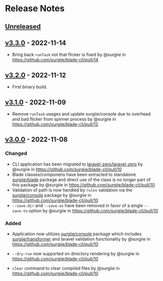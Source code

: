 # Release Notes

## [Unreleased](https://github.com/surgiie/blade-cli/compare/v3.3.0...master)

## [v3.3.0](https://github.com/surgiie/blade-cli/compare/v3.2.0...v3.3.0) - 2022-11-14
- Bring back `runTask` not that flicker is fixed by @surgiie in https://github.com/surgiie/blade-cli/pull/14
## [v3.2.0](https://github.com/surgiie/blade-cli/compare/v3.1.0...v3.2.0) - 2022-11-12
- First binary build.
## [v3.1.0](https://github.com/surgiie/blade-cli/compare/v3.0.0...v3.1.0) - 2022-11-09
- Remove `runTask` usages and update surgiie/console due to overhead and bad flicker from spinner process by @surgiie in https://github.com/surgiie/blade-cli/pull/12

## [v3.0.0](https://github.com/surgiie/blade-cli/compare/v2.0.7...v3.0.0) - 2022-11-08

### Changed

- CLI application has been migrated to  [laravel-zero/laravel-zero](https://github.com/laravel-zero/laravel-zero) by @surgiie in https://github.com/surgiie/blade-cli/pull/10
- Blade classes/componens have been extracted to standalone [surgiie/blade](https://github.com/surgiie/blade) package and direct use of the class is no longer part of this package by @surgiie in https://github.com/surgiie/blade-cli/pull/10
- Validation of path is now handled by `rules` validation via the [surgiie/console](https://github.com/surgiie/console) package by @surgiie in https://github.com/surgiie/blade-cli/pull/10
- `--save-dir` and `--save-as` have been removed in favor of a single `--save-to` option by @surgiie in https://github.com/surgiie/blade-cli/pull/10

### Added
- Application now utilizes [surgiie/console](https://github.com/surgiie/console) package which includes [surgiie/transformer](https://github.com/surgiie/transformer) and laravel validation functionality by @surgiie in https://github.com/surgiie/blade-cli/pull/10

- `--dry-run` now supported on directory rendering by @surgiie in https://github.com/surgiie/blade-cli/pull/10
- `clear` command to clear compiled files by @surgiie in https://github.com/surgiie/blade-cli/pull/10
